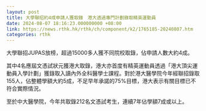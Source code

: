 ```yaml
---
layout: post
title: 大學聯招約4成申請人獲取錄　港大透過專門計劃錄取精英運動員
date: 2024-08-07 18:16:23.000000000 +08:00
link: https://news.rthk.hk/rthk/ch/component/k2/1765185-20240807.htm
categories: rthk
---
```


大學聯招JUPAS放榜，超過15000多人獲不同院校取錄，佔申請人數大約4成。

其中4名應屆文憑試狀元獲港大取錄，港大亦首度有精英運動員透過「港大頂尖運動員入學計劃」獲錄取入讀內外全科醫學士課程。對於港大醫學院今年經聯招錄取155人，佔整體學額大約5成，不足早年承諾的75%目標，港大表示有關目標已不符合實際情況。

至於中大醫學院，今年共取錄212名文憑試考生，連續7年佔學額7成或以上。
